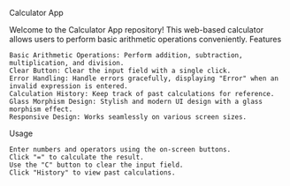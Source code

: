 Calculator App

Welcome to the Calculator App repository! This web-based calculator allows users to perform basic arithmetic operations conveniently.
Features

    Basic Arithmetic Operations: Perform addition, subtraction, multiplication, and division.
    Clear Button: Clear the input field with a single click.
    Error Handling: Handle errors gracefully, displaying "Error" when an invalid expression is entered.
    Calculation History: Keep track of past calculations for reference.
    Glass Morphism Design: Stylish and modern UI design with a glass morphism effect.
    Responsive Design: Works seamlessly on various screen sizes.

Usage

    Enter numbers and operators using the on-screen buttons.
    Click "=" to calculate the result.
    Use the "C" button to clear the input field.
    Click "History" to view past calculations.
